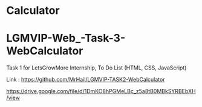 # Calculator

# LGMVIP-Web_-Task-3-WebCalculator
Task 1 for LetsGrowMore Internship,
To Do List (HTML, CSS, JavaScript)

Link : https://github.com/MrHail/LGMVIP-TASK2-WebCalculator


https://drive.google.com/file/d/1DmKO8hPGMeLBc_z5a8tB0MBkSYRBEbXH/view
